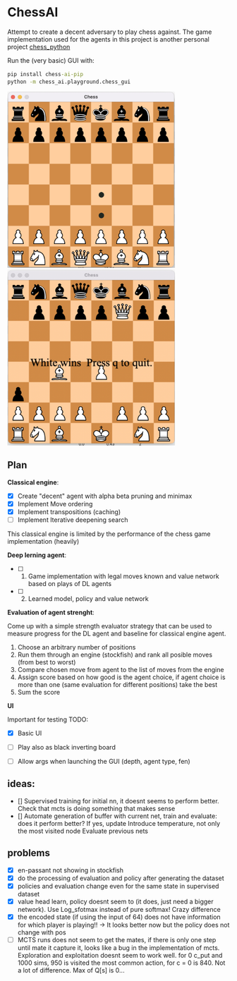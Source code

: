 # ChessAI

Attempt to create a decent adversary to play chess against. The game implementation used for the
agents in this project is another personal project
[chess_python](https://github.com/pacanada/chess-python)

Run the (very basic) GUI with:

```cmd
pip install chess-ai-pip
python -m chess_ai.playground.chess_gui
```

<img src="docs/screenshot_2.png" width="380" height="400">
<img src="docs/screenshot_1.png" width="380" height="400">

## Plan

**Classical engine**:

- [x] Create "decent" agent with alpha beta pruning and minimax
- [x] Implement Move ordering
- [x] Implement transpositions (caching)
- [ ] Implement Iterative deepening search

This classical engine is limited by the performance of the chess game implementation (heavily)

**Deep lerning agent**:

- [ ] 1. Game implementation with legal moves known and value network based on plays of DL agents
- [ ] 2. Learned model, policy and value network

**Evaluation of agent strenght**:

Come up with a simple strength evaluator strategy that can be used to measure progress for the DL
agent and baseline for classical engine agent.

1. Choose an arbitrary number of positions
2. Run them through an engine (stockfish) and rank all posible moves (from best to worst)
3. Compare chosen move from agent to the list of moves from the engine
4. Assign score based on how good is the agent choice, if agent choice is more than one (same
   evaluation for different positions) take the best
5. Sum the score

**UI**

Important for testing TODO:

- [x] Basic UI
- [ ] Play also as black inverting board
- [ ] Allow args when launching the GUI (depth, agent type, fen)


## ideas:
- [] Supervised training for initial nn, it doesnt seems to perform better. Check that mcts is doing something that makes sense
- [] Automate generation of buffer with current net, train and evaluate: does it perform better? If yes, update
Introduce temperature, not only the most visited node
Evaluate previous nets


## problems
- [x] en-passant not showing in stockfish 
- [x] do the processing of evaluation and policy after generating the dataset
- [x] policies and evaluation change even for the same state in supervised dataset
- [x] value head learn, policy doesnt seem to (it does, just need a bigger network). Use Log_sfotmax instead of pure softmax! Crazy difference
- [x] the encoded state (if using the input of 64) does not have information for which player is playing!! -> It looks better now but the policy does not change with pos
- [ ] MCTS runs does not seem to get the mates, if there is only one step until mate it capture it, looks like a bug in the implementation of mcts. Exploration and exploitation doesnt seem to work well. for 0 c_put and 1000 sims, 950 is visited the most common action, for c = 0 is 840. Not a lot of difference. Max of Q[s] is 0...
